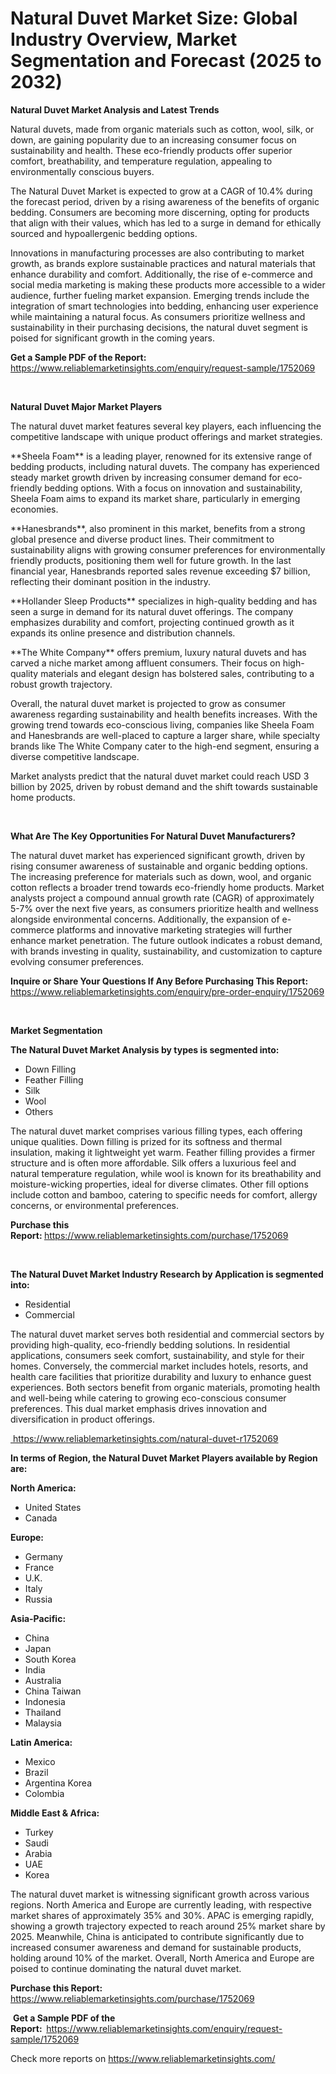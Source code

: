 <p><h1>Natural Duvet Market Size: Global Industry Overview, Market Segmentation and Forecast (2025 to 2032)</h1></p><p><strong>Natural Duvet Market Analysis and Latest Trends</strong></p>
<p><p>Natural duvets, made from organic materials such as cotton, wool, silk, or down, are gaining popularity due to an increasing consumer focus on sustainability and health. These eco-friendly products offer superior comfort, breathability, and temperature regulation, appealing to environmentally conscious buyers. </p><p>The Natural Duvet Market is expected to grow at a CAGR of 10.4% during the forecast period, driven by a rising awareness of the benefits of organic bedding. Consumers are becoming more discerning, opting for products that align with their values, which has led to a surge in demand for ethically sourced and hypoallergenic bedding options. </p><p>Innovations in manufacturing processes are also contributing to market growth, as brands explore sustainable practices and natural materials that enhance durability and comfort. Additionally, the rise of e-commerce and social media marketing is making these products more accessible to a wider audience, further fueling market expansion. Emerging trends include the integration of smart technologies into bedding, enhancing user experience while maintaining a natural focus. As consumers prioritize wellness and sustainability in their purchasing decisions, the natural duvet segment is poised for significant growth in the coming years.</p></p>
<p><strong>Get a Sample PDF of the Report:&nbsp;</strong> <a href="https://www.reliablemarketinsights.com/enquiry/request-sample/1752069?utm_campaign=1937&utm_medium=2&utm_source=Github&utm_content=ia&utm_term=06032025&utm_id=natural-duvet">https://www.reliablemarketinsights.com/enquiry/request-sample/1752069</a></p>
<p>&nbsp;</p>
<p><strong>Natural Duvet Major Market Players</strong></p>
<p><p>The natural duvet market features several key players, each influencing the competitive landscape with unique product offerings and market strategies. </p><p>**Sheela Foam** is a leading player, renowned for its extensive range of bedding products, including natural duvets. The company has experienced steady market growth driven by increasing consumer demand for eco-friendly bedding options. With a focus on innovation and sustainability, Sheela Foam aims to expand its market share, particularly in emerging economies.</p><p>**Hanesbrands**, also prominent in this market, benefits from a strong global presence and diverse product lines. Their commitment to sustainability aligns with growing consumer preferences for environmentally friendly products, positioning them well for future growth. In the last financial year, Hanesbrands reported sales revenue exceeding $7 billion, reflecting their dominant position in the industry.</p><p>**Hollander Sleep Products** specializes in high-quality bedding and has seen a surge in demand for its natural duvet offerings. The company emphasizes durability and comfort, projecting continued growth as it expands its online presence and distribution channels.</p><p>**The White Company** offers premium, luxury natural duvets and has carved a niche market among affluent consumers. Their focus on high-quality materials and elegant design has bolstered sales, contributing to a robust growth trajectory.</p><p>Overall, the natural duvet market is projected to grow as consumer awareness regarding sustainability and health benefits increases. With the growing trend towards eco-conscious living, companies like Sheela Foam and Hanesbrands are well-placed to capture a larger share, while specialty brands like The White Company cater to the high-end segment, ensuring a diverse competitive landscape.</p><p>Market analysts predict that the natural duvet market could reach USD 3 billion by 2025, driven by robust demand and the shift towards sustainable home products.</p></p>
<p>&nbsp;</p>
<p><strong>What Are The Key Opportunities For Natural Duvet Manufacturers?</strong></p>
<p><p>The natural duvet market has experienced significant growth, driven by rising consumer awareness of sustainable and organic bedding options. The increasing preference for materials such as down, wool, and organic cotton reflects a broader trend towards eco-friendly home products. Market analysts project a compound annual growth rate (CAGR) of approximately 5-7% over the next five years, as consumers prioritize health and wellness alongside environmental concerns. Additionally, the expansion of e-commerce platforms and innovative marketing strategies will further enhance market penetration. The future outlook indicates a robust demand, with brands investing in quality, sustainability, and customization to capture evolving consumer preferences.</p></p>
<p><strong>Inquire or Share Your Questions If Any Before Purchasing This Report:</strong> <a href="https://www.reliablemarketinsights.com/enquiry/pre-order-enquiry/1752069?utm_campaign=1937&utm_medium=2&utm_source=Github&utm_content=ia&utm_term=06032025&utm_id=natural-duvet">https://www.reliablemarketinsights.com/enquiry/pre-order-enquiry/1752069</a></p>
<p>&nbsp;</p>
<p><strong>Market Segmentation</strong></p>
<p><strong>The Natural Duvet Market Analysis by types is segmented into:</strong></p>
<p><ul><li>Down Filling</li><li>Feather Filling</li><li>Silk</li><li>Wool</li><li>Others</li></ul></p>
<p><p>The natural duvet market comprises various filling types, each offering unique qualities. Down filling is prized for its softness and thermal insulation, making it lightweight yet warm. Feather filling provides a firmer structure and is often more affordable. Silk offers a luxurious feel and natural temperature regulation, while wool is known for its breathability and moisture-wicking properties, ideal for diverse climates. Other fill options include cotton and bamboo, catering to specific needs for comfort, allergy concerns, or environmental preferences.</p></p>
<p><strong>Purchase this Report:&nbsp;</strong><a href="https://www.reliablemarketinsights.com/purchase/1752069?utm_campaign=1937&utm_medium=2&utm_source=Github&utm_content=ia&utm_term=06032025&utm_id=natural-duvet">https://www.reliablemarketinsights.com/purchase/1752069</a></p>
<p>&nbsp;</p>
<p><strong>The Natural Duvet Market Industry Research by Application is segmented into:</strong></p>
<p><ul><li>Residential</li><li>Commercial</li></ul></p>
<p><p>The natural duvet market serves both residential and commercial sectors by providing high-quality, eco-friendly bedding solutions. In residential applications, consumers seek comfort, sustainability, and style for their homes. Conversely, the commercial market includes hotels, resorts, and health care facilities that prioritize durability and luxury to enhance guest experiences. Both sectors benefit from organic materials, promoting health and well-being while catering to growing eco-conscious consumer preferences. This dual market emphasis drives innovation and diversification in product offerings.</p></p>
<p><a href="https://www.reliablemarketinsights.com/natural-duvet-r1752069?utm_campaign=1937&utm_medium=2&utm_source=Github&utm_content=ia&utm_term=06032025&utm_id=natural-duvet">&nbsp;https://www.reliablemarketinsights.com/natural-duvet-r1752069</a></p>
<p><strong>In terms of Region, the Natural Duvet Market Players available by Region are:</strong></p>
<p>
    <p> <strong> North America: </strong>
        <ul>
            <li>United States</li>
            <li>Canada</li>
        </ul>
        </p> 
    <p> <strong> Europe: </strong>
        <ul>
            <li>Germany</li>
            <li>France</li>
            <li>U.K.</li>
            <li>Italy</li>
            <li>Russia</li>
        </ul>
        </p> 
    <p> <strong> Asia-Pacific: </strong>
        <ul>
            <li>China</li>
            <li>Japan</li>
            <li>South Korea</li>
            <li>India</li>
            <li>Australia</li>
            <li>China Taiwan</li>
            <li>Indonesia</li>
            <li>Thailand</li>
            <li>Malaysia</li>
        </ul>
        </p> 
    <p> <strong> Latin America: </strong>
        <ul>
            <li>Mexico</li>
            <li>Brazil</li>
            <li>Argentina Korea</li>
            <li>Colombia</li>
        </ul>
        </p> 
    <p> <strong> Middle East & Africa: </strong>
        <ul>
            <li>Turkey</li>
            <li>Saudi</li>
            <li>Arabia</li>
            <li>UAE</li>
            <li>Korea</li>
        </ul>
    </p>
    </p>
<p><p>The natural duvet market is witnessing significant growth across various regions. North America and Europe are currently leading, with respective market shares of approximately 35% and 30%. APAC is emerging rapidly, showing a growth trajectory expected to reach around 25% market share by 2025. Meanwhile, China is anticipated to contribute significantly due to increased consumer awareness and demand for sustainable products, holding around 10% of the market. Overall, North America and Europe are poised to continue dominating the natural duvet market.</p></p>
<p><strong>Purchase this Report: </strong><a href="https://www.reliablemarketinsights.com/purchase/1752069?utm_campaign=1937&utm_medium=2&utm_source=Github&utm_content=ia&utm_term=06032025&utm_id=natural-duvet">https://www.reliablemarketinsights.com/purchase/1752069</a></p>
<p>&nbsp;<strong>Get a Sample PDF of the Report:&nbsp;&nbsp;</strong><a href="https://www.reliablemarketinsights.com/enquiry/request-sample/1752069?utm_campaign=1937&utm_medium=2&utm_source=Github&utm_content=ia&utm_term=06032025&utm_id=natural-duvet">https://www.reliablemarketinsights.com/enquiry/request-sample/1752069</a></p>
<p><strong></strong></p>
<p>Check more reports on <a href="https://www.reliablemarketinsights.com/?utm_campaign=1937&utm_medium=2&utm_source=Github&utm_content=ia&utm_term=06032025&utm_id=natural-duvet">https://www.reliablemarketinsights.com/</a></p>